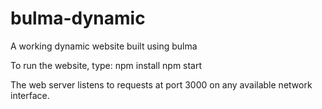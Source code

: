 # bulma-dynamic
A working dynamic website built using bulma

To run the website, type:
npm install
npm start

The web server listens to requests at port 3000 on any available network interface.